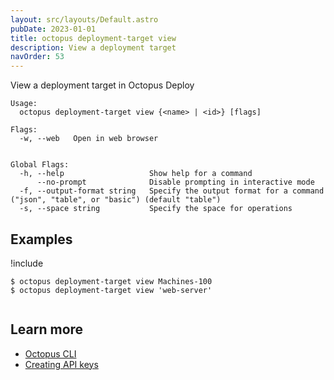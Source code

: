 ```yaml
---
layout: src/layouts/Default.astro
pubDate: 2023-01-01
title: octopus deployment-target view
description: View a deployment target
navOrder: 53
---
```


View a deployment target in Octopus Deploy


```
Usage:
  octopus deployment-target view {<name> | <id>} [flags]

Flags:
  -w, --web   Open in web browser


Global Flags:
  -h, --help                   Show help for a command
      --no-prompt              Disable prompting in interactive mode
  -f, --output-format string   Specify the output format for a command ("json", "table", or "basic") (default "table")
  -s, --space string           Specify the space for operations

```

## Examples

!include <samples-instance>


```
$ octopus deployment-target view Machines-100
$ octopus deployment-target view 'web-server'


```

## Learn more

- [Octopus CLI](/docs/octopus-rest-api/cli/)
- [Creating API keys](/docs/octopus-rest-api/how-to-create-an-api-key.md)